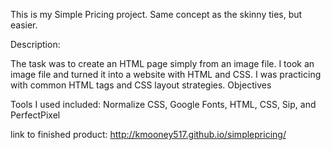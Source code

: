 This is my Simple Pricing project. Same concept as the skinny ties, but easier.

Description:

The task was to create an HTML page simply from an image file. I took an image file and turned it into a website with HTML and CSS. I was practicing with common HTML tags and CSS layout strategies. Objectives

Tools I used included: Normalize CSS, Google Fonts, HTML, CSS, Sip, and PerfectPixel

link to finished product: http://kmooney517.github.io/simplepricing/
